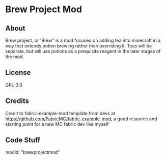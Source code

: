 # Brew Project Mod

## About

Brew project, or 'Brew" is a mod focused on adding tea into minecraft in a way that extends potion brewing rather than overriding it. Teas will be separate, but will use potions as a prequisite reagent in the later stages of the mod.

## License

GPL-3.0

## Credits

Credit to fabric-example-mod template from devs at https://github.com/FabricMC/fabric-example-mod, a good resource and starting point for a new MC fabric dev like myself

## Code Stuff

modid: "brewprojectmod"
